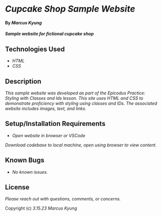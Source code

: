 # _Cupcake Shop Sample Website_

#### By _**Marcus Kyung**_

#### _Sample website for fictional cupcake shop_

## Technologies Used

* _HTML_
* _CSS_

## Description

_This sample website was developed as part of the Epicodus Practice: Styling with Classes and Ids lesson. This site uses HTML and CSS to demonstrate proficiency with styling using classes and IDs. The associated website includes images, text, and links._

## Setup/Installation Requirements

* _Open website in browser or VSCode_


_Download codebase to local machine, open using browser to view content._

## Known Bugs

* _No known issues._

## License

_Please reach out with questions, comments, or concerns._

Copyright (c) _3.15.23_ _Marcus Kyung_
